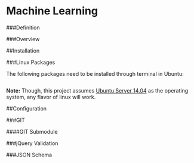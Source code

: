 Machine Learning
================

###Definition

###Overview

##Installation

###Linux Packages

The following packages need to be installed through terminal in Ubuntu:

```
```

**Note:** Though, this project assumes [Ubuntu Server 14.04](http://www.ubuntu.com/download/server) as the operating system, any flavor of linux will work.

##Configuration

###GIT

####GIT Submodule

###jQuery Validation

###JSON Schema

